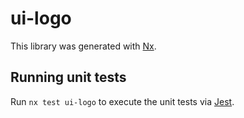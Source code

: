 # ui-logo

This library was generated with [Nx](https://nx.dev).

## Running unit tests

Run `nx test ui-logo` to execute the unit tests via [Jest](https://jestjs.io).
